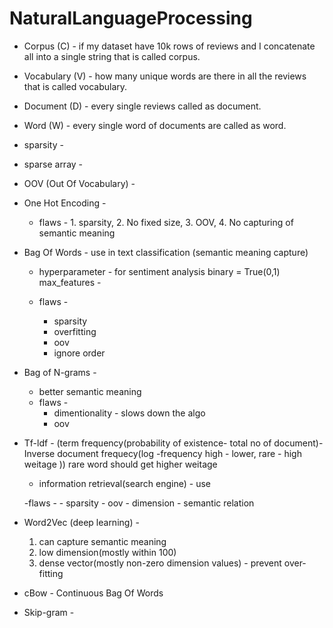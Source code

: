 # NaturalLanguageProcessing

- Corpus (C) - if my dataset have 10k rows of reviews and I concatenate all into a single string that is called corpus.

- Vocabulary (V) - how many unique words are there in all the reviews that is called vocabulary.

- Document (D) - every single reviews called as document.

- Word (W) -  every single word of documents are called as word.

- sparsity -

- sparse array - 

- OOV (Out Of Vocabulary) -

- One Hot Encoding - 
    - flaws - 1. sparsity, 2. No fixed size, 3. OOV, 4. No capturing of semantic meaning


- Bag Of Words - use in text classification (semantic meaning capture)

    - hyperparameter - 
        for sentiment analysis binary = True(0,1)
        max_features -
    

    - flaws - 
        - sparsity
        - overfitting
        - oov
        - ignore order

- Bag of N-grams - 
    - better semantic meaning
    - flaws - 
        - dimentionality - slows down the algo
        - oov

- Tf-ldf - (term frequency(probability of existence- total no of document)- Inverse document frequecy(log -frequency high - lower, rare - high weitage   )) 
    rare word should get higher weitage

    - information retrieval(search engine) - use

    -flaws -
        - sparsity
        - oov
        - dimension
        - semantic relation

- Word2Vec (deep learning) -
    1. can capture semantic meaning
    2. low dimension(mostly within 100)
    3. dense vector(mostly non-zero dimension values) - prevent over-fitting


- cBow - Continuous Bag Of Words
- Skip-gram -